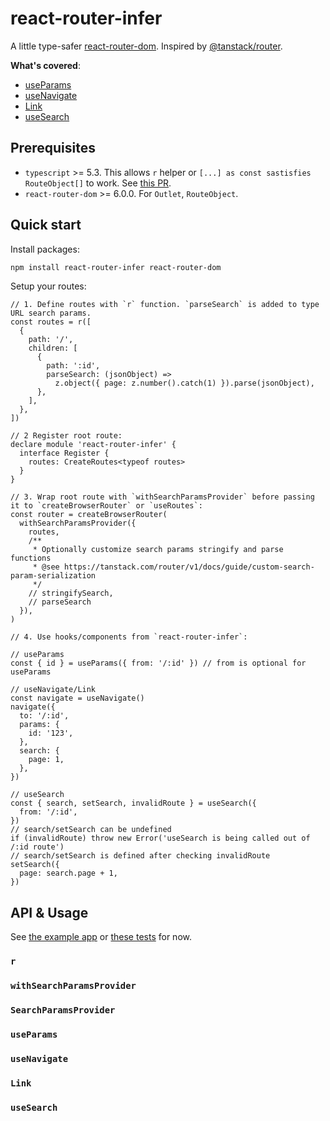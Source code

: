 # react-router-infer

A little type-safer [react-router-dom](https://github.com/remix-run/react-router). Inspired by [@tanstack/router](https://github.com/TanStack/router).

**What's covered**:

- [useParams](#useParams)
- [useNavigate](#useNavigate)
- [Link](#Link)
- [useSearch](#useSearch)

## Prerequisites

- `typescript` >= 5.3. This allows `r` helper or `[...] as const sastisfies RouteObject[]` to work. See [this PR](https://github.com/microsoft/TypeScript/pull/55229).
- `react-router-dom` >= 6.0.0. For `Outlet`, `RouteObject`.

## Quick start

Install packages:

```bash
npm install react-router-infer react-router-dom
```

Setup your routes:

```tsx
// 1. Define routes with `r` function. `parseSearch` is added to type URL search params.
const routes = r([
  {
    path: '/',
    children: [
      {
        path: ':id',
        parseSearch: (jsonObject) =>
          z.object({ page: z.number().catch(1) }).parse(jsonObject),
      },
    ],
  },
])

// 2 Register root route:
declare module 'react-router-infer' {
  interface Register {
    routes: CreateRoutes<typeof routes>
  }
}

// 3. Wrap root route with `withSearchParamsProvider` before passing it to `createBrowserRouter` or `useRoutes`:
const router = createBrowserRouter(
  withSearchParamsProvider({
    routes,
    /**
     * Optionally customize search params stringify and parse functions
     * @see https://tanstack.com/router/v1/docs/guide/custom-search-param-serialization
     */
    // stringifySearch,
    // parseSearch
  }),
)

// 4. Use hooks/components from `react-router-infer`:

// useParams
const { id } = useParams({ from: '/:id' }) // from is optional for useParams

// useNavigate/Link
const navigate = useNavigate()
navigate({
  to: '/:id',
  params: {
    id: '123',
  },
  search: {
    page: 1,
  },
})

// useSearch
const { search, setSearch, invalidRoute } = useSearch({
  from: '/:id',
})
// search/setSearch can be undefined
if (invalidRoute) throw new Error('useSearch is being called out of /:id route')
// search/setSearch is defined after checking invalidRoute
setSearch({
  page: search.page + 1,
})
```

## API & Usage

See [the example app](https://github.com/haivuw/react-router-infer/blob/main/example/src/App.tsx) or [these tests](https://github.com/haivuw/react-router-infer/blob/main/test/register/test-register.tsx) for now.

### `r`

### `withSearchParamsProvider`

### `SearchParamsProvider`

### `useParams`

### `useNavigate`

### `Link`

### `useSearch`
